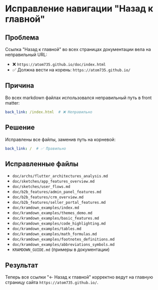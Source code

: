 # Исправление навигации "Назад к главной"

## Проблема
Ссылка "Назад к главной" во всех страницах документации вела на неправильный URL:
- ❌ `https://atom735.github.io/doc/index.html`
- ✅ Должна вести на корень: `https://atom735.github.io/`

## Причина
Во всех markdown файлах использовался неправильный путь в front matter:
```yaml
back_link: /index.html  # ❌ Неправильно
```

## Решение
Исправлены все файлы, заменив путь на корневой:
```yaml
back_link: /  # ✅ Правильно
```

## Исправленные файлы
- `doc/archs/flutter_architectures_analysis.md`
- `doc/sketches/app_features_overview.md`
- `doc/sketches/user_flows.md`
- `doc/b2b_features/admin_panel_features.md`
- `doc/b2b_features/crm_overview.md`
- `doc/b2b_features/seller_portal_features.md`
- `doc/kramdown_examples/index.md`
- `doc/kramdown_examples/themes_demo.md`
- `doc/kramdown_examples/basic_features.md`
- `doc/kramdown_examples/code_highlighting.md`
- `doc/kramdown_examples/tables.md`
- `doc/kramdown_examples/math_formulas.md`
- `doc/kramdown_examples/footnotes_definitions.md`
- `doc/kramdown_examples/abbreviations_symbols.md`
- `KRAMDOWN_GUIDE.md` (примеры в документации)

## Результат
Теперь все ссылки "← Назад к главной" корректно ведут на главную страницу сайта `https://atom735.github.io/`.
